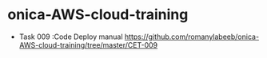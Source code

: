 # onica-AWS-cloud-training


- Task 009 :Code Deploy manual https://github.com/romanylabeeb/onica-AWS-cloud-training/tree/master/CET-009
